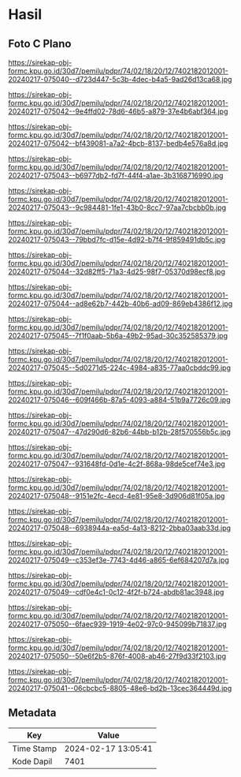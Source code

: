 # Hasil

## Foto C Plano

https://sirekap-obj-formc.kpu.go.id/30d7/pemilu/pdpr/74/02/18/20/12/7402182012001-20240217-075040--d723d447-5c3b-4dec-b4a5-9ad26d13ca68.jpg

https://sirekap-obj-formc.kpu.go.id/30d7/pemilu/pdpr/74/02/18/20/12/7402182012001-20240217-075042--9e4ffd02-78d6-46b5-a879-37e4b6abf364.jpg

https://sirekap-obj-formc.kpu.go.id/30d7/pemilu/pdpr/74/02/18/20/12/7402182012001-20240217-075042--bf439081-a7a2-4bcb-8137-bedb4e576a8d.jpg

https://sirekap-obj-formc.kpu.go.id/30d7/pemilu/pdpr/74/02/18/20/12/7402182012001-20240217-075043--b6977db2-fd7f-44f4-a1ae-3b3168716990.jpg

https://sirekap-obj-formc.kpu.go.id/30d7/pemilu/pdpr/74/02/18/20/12/7402182012001-20240217-075043--9c984481-1fe1-43b0-8cc7-97aa7cbcbb0b.jpg

https://sirekap-obj-formc.kpu.go.id/30d7/pemilu/pdpr/74/02/18/20/12/7402182012001-20240217-075043--79bbd7fc-d15e-4d92-b7f4-9f859491db5c.jpg

https://sirekap-obj-formc.kpu.go.id/30d7/pemilu/pdpr/74/02/18/20/12/7402182012001-20240217-075044--32d82ff5-71a3-4d25-98f7-05370d98ecf8.jpg

https://sirekap-obj-formc.kpu.go.id/30d7/pemilu/pdpr/74/02/18/20/12/7402182012001-20240217-075044--ad8e62b7-442b-40b6-ad09-869eb4386f12.jpg

https://sirekap-obj-formc.kpu.go.id/30d7/pemilu/pdpr/74/02/18/20/12/7402182012001-20240217-075045--7f1f0aab-5b6a-49b2-95ad-30c352585379.jpg

https://sirekap-obj-formc.kpu.go.id/30d7/pemilu/pdpr/74/02/18/20/12/7402182012001-20240217-075045--5d0271d5-224c-4984-a835-77aa0cbddc99.jpg

https://sirekap-obj-formc.kpu.go.id/30d7/pemilu/pdpr/74/02/18/20/12/7402182012001-20240217-075046--609f466b-87a5-4093-a884-51b9a7726c09.jpg

https://sirekap-obj-formc.kpu.go.id/30d7/pemilu/pdpr/74/02/18/20/12/7402182012001-20240217-075047--47d290d6-82b6-44bb-b12b-28f570556b5c.jpg

https://sirekap-obj-formc.kpu.go.id/30d7/pemilu/pdpr/74/02/18/20/12/7402182012001-20240217-075047--931648fd-0d1e-4c2f-868a-98de5cef74e3.jpg

https://sirekap-obj-formc.kpu.go.id/30d7/pemilu/pdpr/74/02/18/20/12/7402182012001-20240217-075048--9151e2fc-4ecd-4e81-95e8-3d906d81f05a.jpg

https://sirekap-obj-formc.kpu.go.id/30d7/pemilu/pdpr/74/02/18/20/12/7402182012001-20240217-075048--6938944a-ea5d-4a13-8212-2bba03aab33d.jpg

https://sirekap-obj-formc.kpu.go.id/30d7/pemilu/pdpr/74/02/18/20/12/7402182012001-20240217-075049--c353ef3e-7743-4d46-a865-6ef684207d7a.jpg

https://sirekap-obj-formc.kpu.go.id/30d7/pemilu/pdpr/74/02/18/20/12/7402182012001-20240217-075049--cdf0e4c1-0c12-4f2f-b724-abdb81ac3948.jpg

https://sirekap-obj-formc.kpu.go.id/30d7/pemilu/pdpr/74/02/18/20/12/7402182012001-20240217-075050--6faec939-1919-4e02-97c0-945099b71837.jpg

https://sirekap-obj-formc.kpu.go.id/30d7/pemilu/pdpr/74/02/18/20/12/7402182012001-20240217-075050--50e6f2b5-876f-4008-ab46-27f9d33f2103.jpg

https://sirekap-obj-formc.kpu.go.id/30d7/pemilu/pdpr/74/02/18/20/12/7402182012001-20240217-075041--06cbcbc5-8805-48e6-bd2b-13cec364449d.jpg


## Metadata

| Key        | Value               |
| ---------- | ------------------- |
| Time Stamp | 2024-02-17 13:05:41 |
| Kode Dapil | 7401                |



